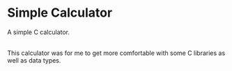 # Simple Calculator
 A simple C calculator.<br><br>

 This calculator was for me to get more comfortable with some C libraries as well as data types.
